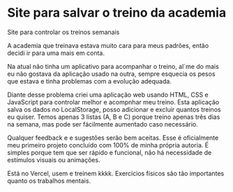 # Site para salvar o treino da academia
<p>Site para controlar os treinos semanais</p>
<p>A academia que treinava estava muito cara para meus padrões, então decidi ir para uma mais em conta.</p>
<p>Na atual não tinha um aplicativo para acompanhar o treino, al´me do mais eu não gostava da aplicação usado na outra, sempre esquecia os pesos que estava e tinha problemas com a evolução adequada.</p>
<p>Diante desse problema criei uma aplicação web usando HTML, CSS e JavaScript para controlar melhor e acompnhar meu treino. Esta aplicação salva os dados no LocalStorage, posso adicionar e excluir quantos treinos eu quiser. Temos apenas 3 listas (A, B e C) porque treino apenas três dias na semana, mas pode ser fácilmente aumentado caso necessário.</P> 
<p>Qualquer feedback e e sugestões serão bem aceitas. Esse é oficialmente meu primeiro projeto concluído com 100% de minha própria autoria. É simples porque tem que ser rápido e funcional, não há necessidade de estímulos visuais ou animações.</p>
<p>Está no Vercel, usem e treinem kkkk. Exercícios físicos são tão importantes quanto os trabalhos mentais.</p>
